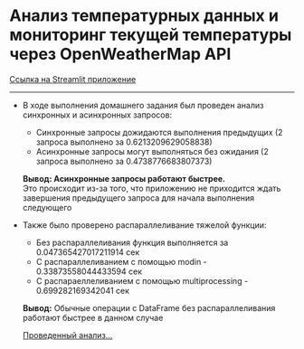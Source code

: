 # Анализ температурных данных и мониторинг текущей температуры через OpenWeatherMap API
[Ссылка на Streamlit приложение](https://weatherapplicationhw.streamlit.app/)
___
* В ходе выполнения домашнего задания был проведен анализ синхронных и асинхронных запросов:
  - Синхронные запросы дожидаются выполнения предыдущих (2 запроса выполнено за 0.6213209629058838)
  - Асинхронные запросы могут выполняться без ожидания (2 запроса выполнено за 0.4738776683807373)
    
  **Вывод: Асинхронные запросы работают быстрее.**  
  Это происходит из-за того, что приложению не приходится ждать завершения предыдущего запроса для начала выполнения следующего

* Также было проверено распараллеливание тяжелой функции:
  - Без распараллеливания функция выполняется за 0.047365427017211914 сек
  - С распараллеливанием с помощью modin - 0.33873558044433594 сек
  - С распараеллеливанием с помощью multiprocessing - 0.699282169342041 сек
    
  **Вывод:** Обычные операции с DataFrame без распараллеливания работают быстрее в данном случае

  [Проведенный анализ...](./weather_eda.ipynb)
